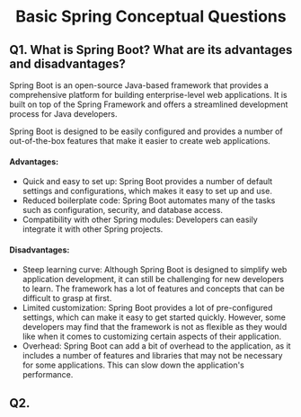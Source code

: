 <h1 align="center">
    Basic Spring Conceptual Questions
</h1>

## Q1. What is Spring Boot? What are its advantages and disadvantages?
Spring Boot is an open-source Java-based framework that provides a comprehensive platform for building enterprise-level web applications. It is built on top of the Spring Framework and offers a streamlined development process for Java developers. 

Spring Boot is designed to be easily configured and provides a number of out-of-the-box features that make it easier to create web applications. 

#### Advantages:
- Quick and easy to set up: Spring Boot provides a number of default settings and configurations, which makes it easy to set up and use.
- Reduced boilerplate code: Spring Boot automates many of the tasks such as configuration, security, and database access.
- Compatibility with other Spring modules: Developers can easily integrate it with other Spring projects.

#### Disadvantages:
- Steep learning curve: Although Spring Boot is designed to simplify web application development, it can still be challenging for new developers to learn. The framework has a lot of features and concepts that can be difficult to grasp at first.
- Limited customization: Spring Boot provides a lot of pre-configured settings, which can make it easy to get started quickly. However, some developers may find that the framework is not as flexible as they would like when it comes to customizing certain aspects of their application.
- Overhead: Spring Boot can add a bit of overhead to the application, as it includes a number of features and libraries that may not be necessary for some applications. This can slow down the application's performance.

## Q2. 
